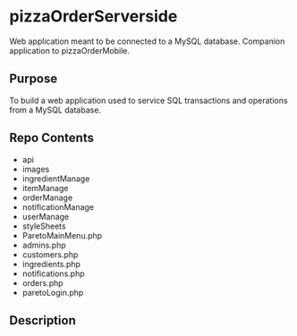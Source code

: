 # pizzaOrderServerside

Web application meant to be connected to a MySQL database. Companion application to pizzaOrderMobile.

## Purpose

To build a web application used to service SQL transactions and operations from a MySQL database.

## Repo Contents

* api
* images
* ingredientManage
* itemManage
* orderManage
* notificationManage
* userManage
* styleSheets
* ParetoMainMenu.php
* admins.php
* customers.php
* ingredients.php
* notifications.php
* orders.php
* paretoLogin.php

## Description
